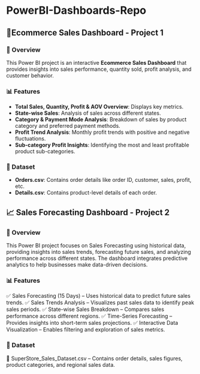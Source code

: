 # PowerBI-Dashboards-Repo

## 🛒Ecommerce Sales Dashboard - Project 1

### 📌 Overview
This Power BI project is an interactive **Ecommerce Sales Dashboard** that provides insights into sales performance, quantity sold, profit analysis, and customer behavior.

### 📊 Features
- **Total Sales, Quantity, Profit & AOV Overview**: Displays key metrics.
- **State-wise Sales**: Analysis of sales across different states.
- **Category & Payment Mode Analysis**: Breakdown of sales by product category and preferred payment methods.
- **Profit Trend Analysis**: Monthly profit trends with positive and negative fluctuations.
- **Sub-category Profit Insights**: Identifying the most and least profitable product sub-categories.

### 📂 Dataset
- **Orders.csv**: Contains order details like order ID, customer, sales, profit, etc.
- **Details.csv**: Contains product-level details of each order.

## 📈 Sales Forecasting Dashboard - Project 2

### 📌 Overview
This Power BI project focuses on Sales Forecasting using historical data, providing insights into sales trends, forecasting future sales, and analyzing performance across different states. The dashboard integrates predictive analytics to help businesses make data-driven decisions.

### 📊 Features
✅ Sales Forecasting (15 Days) – Uses historical data to predict future sales trends.
✅ Sales Trends Analysis – Visualizes past sales data to identify peak sales periods.
✅ State-wise Sales Breakdown – Compares sales performance across different regions.
✅ Time-Series Forecasting – Provides insights into short-term sales projections.
✅ Interactive Data Visualization – Enables filtering and exploration of sales metrics.

### 📂 Dataset
🔹 SuperStore_Sales_Dataset.csv – Contains order details, sales figures, product categories, and regional sales data.

